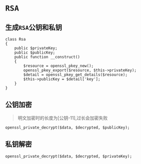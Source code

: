 # `RSA`

## 生成`RSA`公钥和私钥

```
class Rsa
{
    public $privateKey;
    public $publicKey;
    public function __construct()
    {
        $resource = openssl_pkey_new();
        openssl_pkey_export($resource, $this->privateKey);
        $detail = openssl_pkey_get_details($resource);
        $this->publicKey = $detail['key'];
    }
}
```

## 公钥加密

> 明文加密时的长度为[公钥-11],过长会加密失败

```
openssl_private_decrypt($data, $decrypted, $publicKey);
```

## 私钥解密

```
openssl_private_decrypt($data, $decrypted, $privateKey);
```